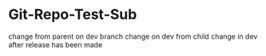 Git-Repo-Test-Sub
=================
change from parent on dev branch
change on dev from child
change in dev after release has been made